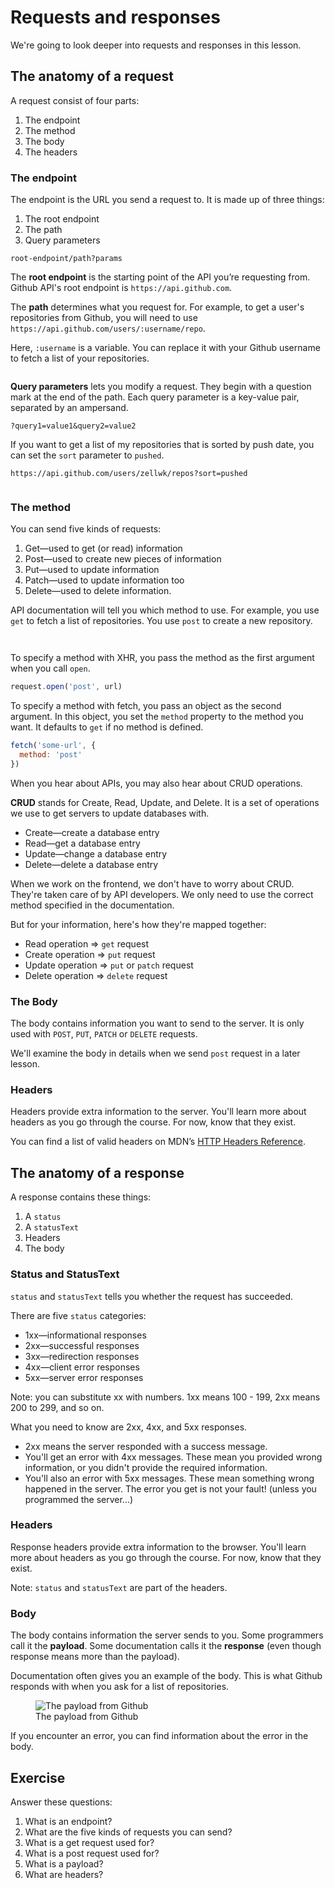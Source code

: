 # Requests and responses

We're going to look deeper into requests and responses in this lesson.

## The anatomy of a request

A request consist of four parts:

1. The endpoint
2. The method
3. The body
4. The headers

### The endpoint

The endpoint is the URL you send a request to. It is made up of three things:

1. The root endpoint
2. The path
3. Query parameters

```
root-endpoint/path?params
```

The **root endpoint** is the starting point of the API you’re requesting from. Github API's root endpoint is `https://api.github.com`.

The **path** determines what you request for. For example, to get a user's repositories from Github, you will need to use `https://api.github.com/users/:username/repo`.

Here, `:username` is a variable. You can replace it with your Github username to fetch a list of your repositories.

<figure>
  <img src="../../images/ajax/req-res/github-list-repos.png" alt="">
  <figcaption></figcaption>
</figure>

**Query parameters** lets you modify a request. They begin with a question mark at the end of the path. Each query parameter is a key-value pair, separated by an ampersand.

```
?query1=value1&query2=value2
```

If you want to get a list of my repositories that is sorted by push date, you can set the `sort` parameter to `pushed`.

```
https://api.github.com/users/zellwk/repos?sort=pushed
```

<figure>
  <img src="../../images/ajax/req-res/github-list-repos-params.png" alt="">
  <figcaption></figcaption>
</figure>

### The method

You can send five kinds of requests:

1. Get—used to get (or read) information
2. Post—used to create new pieces of information
3. Put—used to update information
4. Patch—used to update information too
5. Delete—used to delete information.

API documentation will tell you which method to use. For example, you use `get` to fetch a list of repositories. You use `post` to create a new repository.

<figure>
  <img src="../../images/ajax/req-res/github-list-repos.png" alt="">
  <figcaption></figcaption>
</figure>

<figure>
  <img src="../../images/ajax/req-res/github-create-repo.png" alt="">
  <figcaption></figcaption>
</figure>

To specify a method with XHR, you pass the method as the first argument when you call `open`.

```js
request.open('post', url)
```

To specify a method with fetch, you pass an object as the second argument. In this object, you set the `method` property to the method you want. It defaults to `get` if no method is defined.

```js
fetch('some-url', {
  method: 'post'
})
```

When you hear about APIs, you may also hear about CRUD operations.

**CRUD** stands for Create, Read, Update, and Delete. It is a set of operations we use to get servers to update databases with.

- Create—create a database entry
- Read—get a database entry
- Update—change a database entry
- Delete—delete a database entry

When we work on the frontend, we don't have to worry about CRUD. They're taken care of by API developers. We only need to use the correct method specified in the documentation.

But for your information, here's how they're mapped together:

- Read operation => `get` request
- Create operation => `put` request
- Update operation => `put` or `patch` request
- Delete operation => `delete` request

### The Body

The body contains information you want to send to the server. It is only used with `POST`, `PUT`, `PATCH` or `DELETE` requests.

We'll examine the body in details when we send `post` request in a later lesson.

### Headers

Headers provide extra information to the server. You'll learn more about headers as you go through the course. For now, know that they exist.

You can find a list of valid headers on MDN’s [HTTP Headers Reference](https://developer.mozilla.org/en-US/docs/Web/HTTP/Headers).

## The anatomy of a response

A response contains these things:

1. A `status`
2. A `statusText`
3. Headers
4. The body

### Status and StatusText

`status` and `statusText` tells you whether the request has succeeded.

There are five `status` categories:

- 1xx—informational responses
- 2xx—successful responses
- 3xx—redirection responses
- 4xx—client error responses
- 5xx—server error responses

Note: you can substitute xx with numbers. 1xx means 100 - 199, 2xx means 200 to 299, and so on.

What you need to know are 2xx, 4xx, and 5xx responses.

- 2xx means the server responded with a success message.
- You'll get an error with 4xx messages. These mean you provided wrong information, or you didn't provide the required information.
- You'll also an error with 5xx messages. These mean something wrong happened in the server. The error you get is not your fault! (unless you programmed the server...)

### Headers

Response headers provide extra information to the browser. You'll learn more about headers as you go through the course. For now, know that they exist.

Note: `status` and `statusText` are part of the headers.

### Body

The body contains information the server sends to you. Some programmers call it the **payload**. Some documentation calls it the **response** (even though response means more than the payload).

Documentation often gives you an example of the body. This is what Github responds with when you ask for a list of repositories.

<figure>
  <img src="../../images/ajax/req-res/github-response.png" alt="The payload from Github">
  <figcaption>The payload from Github</figcaption>
</figure>

If you encounter an error, you can find information about the error in the body.

## Exercise

Answer these questions:

1. What is an endpoint?
2. What are the five kinds of requests you can send?
3. What is a get request used for?
4. What is a post request used for?
5. What is a payload?
6. What are headers?